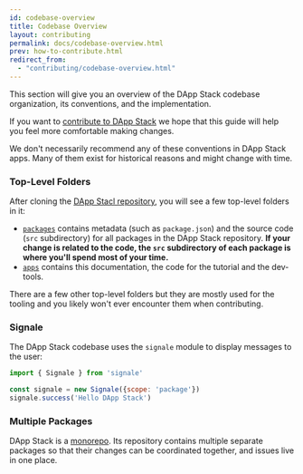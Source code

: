 ```yaml
---
id: codebase-overview
title: Codebase Overview
layout: contributing
permalink: docs/codebase-overview.html
prev: how-to-contribute.html
redirect_from:
  - "contributing/codebase-overview.html"
---
```


This section will give you an overview of the DApp Stack codebase organization, its conventions, and the implementation.

If you want to [contribute to DApp Stack](/docs/how-to-contribute.html) we hope that this guide will help you feel more comfortable making changes.

We don't necessarily recommend any of these conventions in DApp Stack apps. Many of them exist for historical reasons and might change with time.

### Top-Level Folders

After cloning the [DApp Stacl repository](https://github.com/Dapp-Stack/Dapp-Stack), you will see a few top-level folders in it:

* [`packages`](https://github.com/Dapp-Stack/Dapp-Stack/tree/master/packages) contains metadata (such as `package.json`) and the source code (`src` subdirectory) for all packages in the DApp Stack repository. **If your change is related to the code, the `src` subdirectory of each package is where you'll spend most of your time.**
* [`apps`](https://github.com/Dapp-Stack/Dapp-Stack/tree/master/apps) contains this documentation, the code for the tutorial and the dev-tools.

There are a few other top-level folders but they are mostly used for the tooling and you likely won't ever encounter them when contributing.

### Signale

The DApp Stack codebase uses the `signale` module to display messages to the user:

```js
import { Signale } from 'signale'

const signale = new Signale({scope: 'package'})
signale.success('Hello DApp Stack')
```

### Multiple Packages

DApp Stack is a [monorepo](http://danluu.com/monorepo/). Its repository contains multiple separate packages so that their changes can be coordinated together, and issues live in one place.